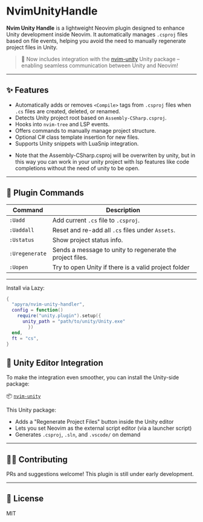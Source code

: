 # NvimUnityHandle

**Nvim Unity Handle** is a lightweight Neovim plugin designed to enhance Unity development inside Neovim. It automatically manages `.csproj` files based on file events, helping you avoid the need to manually regenerate project files in Unity.

> 🧩 Now includes integration with the [nvim-unity](https://github.com/apyra/nvim-unity) Unity package – enabling seamless communication between Unity and Neovim!

---

## ✨ Features

- Automatically adds or removes `<Compile>` tags from `.csproj` files when `.cs` files are created, deleted, or renamed.
- Detects Unity project root based on `Assembly-CSharp.csproj`.
- Hooks into `nvim-tree` and LSP events.
- Offers commands to manually manage project structure.
- Optional C# class template insertion for new files.
- Supports Unity snippets with LuaSnip integration.

* Note that the Assembly-CSharp.csproj will be overwriten by unity, but in this way you can work in your unity project with lsp features like code completions without the need of unity to be open.

---

## 🔧 Plugin Commands

| Command        | Description |
|----------------|-------------|
| `:Uadd`        | Add current `.cs` file to `.csproj`. |
| `:Uaddall`     | Reset and re-add all `.cs` files under `Assets`. |
| `:Ustatus`     | Show project status info. 
| `:Uregenerate` | Sends a message to unity to regenerate the project files. |
| `:Uopen`       | Try to open Unity if there is a valid project folder  |

---

Install via Lazy:

```lua
{
  "apyra/nvim-unity-handler",
  config = function()
    require("unity.plugin").setup({
      unity_path = "path/to/unity/Unity.exe"
        })
  end,
  ft = "cs",
}
```

## 🧩 Unity Editor Integration

To make the integration even smoother, you can install the Unity-side package:

📦 [`nvim-unity`](https://github.com/apyra/nvim-unity)

This Unity package:

- Adds a "Regenerate Project Files" button inside the Unity editor
- Lets you set Neovim as the external script editor (via a launcher script)
- Generates `.csproj`, `.sln`, and `.vscode/` on demand

---

## 🧑‍💻 Contributing
PRs and suggestions welcome! This plugin is still under early development.

---

## 📜 License
MIT








